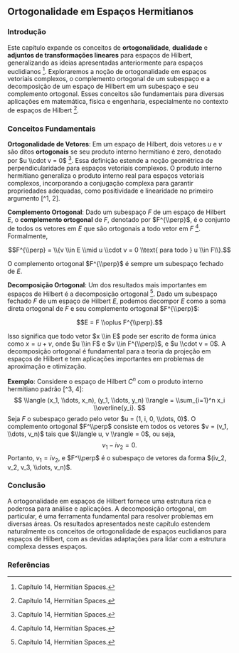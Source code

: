 ## Ortogonalidade em Espaços Hermitianos

### Introdução
Este capítulo expande os conceitos de **ortogonalidade**, **dualidade** e **adjuntos de transformações lineares** para espaços de Hilbert, generalizando as ideias apresentadas anteriormente para espaços euclidianos [^1]. Exploraremos a noção de ortogonalidade em espaços vetoriais complexos, o complemento ortogonal de um subespaço e a decomposição de um espaço de Hilbert em um subespaço e seu complemento ortogonal. Esses conceitos são fundamentais para diversas aplicações em matemática, física e engenharia, especialmente no contexto de espaços de Hilbert [^1].

### Conceitos Fundamentais

**Ortogonalidade de Vetores**: Em um espaço de Hilbert, dois vetores $u$ e $v$ são ditos **ortogonais** se seu produto interno hermitiano é zero, denotado por $u \\cdot v = 0$ [^1]. Essa definição estende a noção geométrica de perpendicularidade para espaços vetoriais complexos. O produto interno hermitiano generaliza o produto interno real para espaços vetoriais complexos, incorporando a conjugação complexa para garantir propriedades adequadas, como positividade e linearidade no primeiro argumento [^1, 2].

**Complemento Ortogonal**: Dado um subespaço $F$ de um espaço de Hilbert $E$, o **complemento ortogonal** de $F$, denotado por $F^{\\perp}$, é o conjunto de todos os vetores em $E$ que são ortogonais a todo vetor em $F$ [^1]. Formalmente,

$$F^{\\perp} = \\{v \\in E \\mid u \\cdot v = 0 \\text{ para todo } u \\in F\\}.$$

O complemento ortogonal $F^{\\perp}$ é sempre um subespaço fechado de $E$.

**Decomposição Ortogonal**: Um dos resultados mais importantes em espaços de Hilbert é a decomposição ortogonal [^1]. Dado um subespaço fechado $F$ de um espaço de Hilbert $E$, podemos decompor $E$ como a soma direta ortogonal de $F$ e seu complemento ortogonal $F^{\\perp}$:

$$E = F \\oplus F^{\\perp}.$$

Isso significa que todo vetor $x \\in E$ pode ser escrito de forma única como $x = u + v$, onde $u \\in F$ e $v \\in F^{\\perp}$, e $u \\cdot v = 0$. A decomposição ortogonal é fundamental para a teoria da projeção em espaços de Hilbert e tem aplicações importantes em problemas de aproximação e otimização.

**Exemplo**: Considere o espaço de Hilbert $C^n$ com o produto interno hermitiano padrão [^3, 4]:
$$ \\langle (x_1, \\dots, x_n), (y_1, \\dots, y_n) \\rangle = \\sum_{i=1}^n x_i \\overline{y_i}. $$
Seja $F$ o subespaço gerado pelo vetor $u = (1, i, 0, \\dots, 0)$. O complemento ortogonal $F^\\perp$ consiste em todos os vetores $v = (v_1, \\dots, v_n)$ tais que $\\langle u, v \\rangle = 0$, ou seja,
$$ v_1 - i v_2 = 0. $$
Portanto, $v_1 = i v_2$, e $F^\\perp$ é o subespaço de vetores da forma $(iv_2, v_2, v_3, \\dots, v_n)$.

### Conclusão

A ortogonalidade em espaços de Hilbert fornece uma estrutura rica e poderosa para análise e aplicações. A decomposição ortogonal, em particular, é uma ferramenta fundamental para resolver problemas em diversas áreas. Os resultados apresentados neste capítulo estendem naturalmente os conceitos de ortogonalidade de espaços euclidianos para espaços de Hilbert, com as devidas adaptações para lidar com a estrutura complexa desses espaços.

### Referências
[^1]: Capítulo 14, Hermitian Spaces.
[^2]: Definition 14.2. Given a complex vector space E, a function φ: E×E → C is a sesquilinear form if it is linear in its first argument and semilinear in its second argument, which means that...
[^3]: Example 14.1. The complex vector space Cn under the Hermitian form φ((x1,...,xn), (y1, ..., yn)) = x1y1 + x2y2 + ··· + xnyn is a Hermitian space.
[^4]: Definition 14.4. Given a complex vector space E, a Hermitian form φ: E × E → C is positive if φ(u, u) ≥ 0 for all u ∈ E, and positive definite if φ(u, u) > 0 for all u ≠ 0. A pair (E, φ) where E is a complex vector space and 6 is a Hermitian form on E is called a pre-Hilbert space if y is positive, and a Hermitian (or unitary) space if ( is positive definite.
<!-- END -->